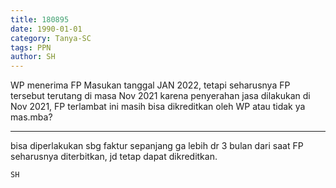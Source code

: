 ```yaml
---
title: 180895
date: 1990-01-01
category: Tanya-SC
tags: PPN
author: SH
---
```


WP menerima FP Masukan tanggal JAN 2022, tetapi seharusnya FP tersebut terutang di masa Nov 2021 karena penyerahan jasa dilakukan di Nov 2021, FP terlambat ini masih bisa dikreditkan oleh WP atau tidak ya mas.mba?

---

bisa diperlakukan sbg faktur sepanjang ga lebih dr 3 bulan dari saat FP seharusnya diterbitkan, jd tetap dapat dikreditkan.

`SH`

